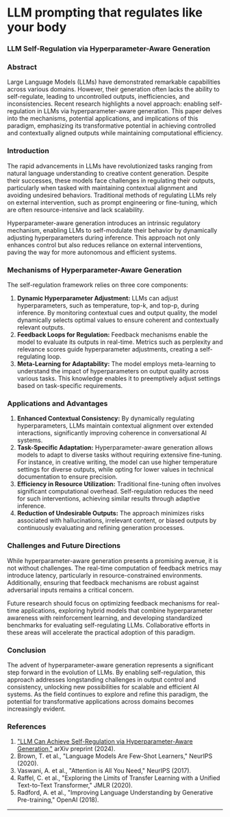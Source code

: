 # LLM prompting that regulates like your body

### **LLM Self-Regulation via Hyperparameter-Aware Generation**

### **Abstract**

Large Language Models (LLMs) have demonstrated remarkable capabilities across various domains. However, their generation often lacks the ability to self-regulate, leading to uncontrolled outputs, inefficiencies, and inconsistencies. Recent research highlights a novel approach: enabling self-regulation in LLMs via hyperparameter-aware generation. This paper delves into the mechanisms, potential applications, and implications of this paradigm, emphasizing its transformative potential in achieving controlled and contextually aligned outputs while maintaining computational efficiency.

### **Introduction**

The rapid advancements in LLMs have revolutionized tasks ranging from natural language understanding to creative content generation. Despite their successes, these models face challenges in regulating their outputs, particularly when tasked with maintaining contextual alignment and avoiding undesired behaviors. Traditional methods of regulating LLMs rely on external intervention, such as prompt engineering or fine-tuning, which are often resource-intensive and lack scalability.

Hyperparameter-aware generation introduces an intrinsic regulatory mechanism, enabling LLMs to self-modulate their behavior by dynamically adjusting hyperparameters during inference. This approach not only enhances control but also reduces reliance on external interventions, paving the way for more autonomous and efficient systems.

### **Mechanisms of Hyperparameter-Aware Generation**

The self-regulation framework relies on three core components:

1. **Dynamic Hyperparameter Adjustment:**
LLMs can adjust hyperparameters, such as temperature, top-k, and top-p, during inference. By monitoring contextual cues and output quality, the model dynamically selects optimal values to ensure coherent and contextually relevant outputs.
2. **Feedback Loops for Regulation:**
Feedback mechanisms enable the model to evaluate its outputs in real-time. Metrics such as perplexity and relevance scores guide hyperparameter adjustments, creating a self-regulating loop.
3. **Meta-Learning for Adaptability:**
The model employs meta-learning to understand the impact of hyperparameters on output quality across various tasks. This knowledge enables it to preemptively adjust settings based on task-specific requirements.

### **Applications and Advantages**

1. **Enhanced Contextual Consistency:**
By dynamically regulating hyperparameters, LLMs maintain contextual alignment over extended interactions, significantly improving coherence in conversational AI systems.
2. **Task-Specific Adaptation:**
Hyperparameter-aware generation allows models to adapt to diverse tasks without requiring extensive fine-tuning. For instance, in creative writing, the model can use higher temperature settings for diverse outputs, while opting for lower values in technical documentation to ensure precision.
3. **Efficiency in Resource Utilization:**
Traditional fine-tuning often involves significant computational overhead. Self-regulation reduces the need for such interventions, achieving similar results through adaptive inference.
4. **Reduction of Undesirable Outputs:**
The approach minimizes risks associated with hallucinations, irrelevant content, or biased outputs by continuously evaluating and refining generation processes.

### **Challenges and Future Directions**

While hyperparameter-aware generation presents a promising avenue, it is not without challenges. The real-time computation of feedback metrics may introduce latency, particularly in resource-constrained environments. Additionally, ensuring that feedback mechanisms are robust against adversarial inputs remains a critical concern.

Future research should focus on optimizing feedback mechanisms for real-time applications, exploring hybrid models that combine hyperparameter awareness with reinforcement learning, and developing standardized benchmarks for evaluating self-regulating LLMs. Collaborative efforts in these areas will accelerate the practical adoption of this paradigm.

### **Conclusion**

The advent of hyperparameter-aware generation represents a significant step forward in the evolution of LLMs. By enabling self-regulation, this approach addresses longstanding challenges in output control and consistency, unlocking new possibilities for scalable and efficient AI systems. As the field continues to explore and refine this paradigm, the potential for transformative applications across domains becomes increasingly evident.

### **References**

1. ["LLM Can Achieve Self-Regulation via Hyperparameter-Aware Generation,"](https://arxiv.org/abs/2402.11251) arXiv preprint (2024).
2. Brown, T. et al., "Language Models Are Few-Shot Learners," NeurIPS (2020).
3. Vaswani, A. et al., "Attention is All You Need," NeurIPS (2017).
4. Raffel, C. et al., "Exploring the Limits of Transfer Learning with a Unified Text-to-Text Transformer," JMLR (2020).
5. Radford, A. et al., "Improving Language Understanding by Generative Pre-training," OpenAI (2018).

---